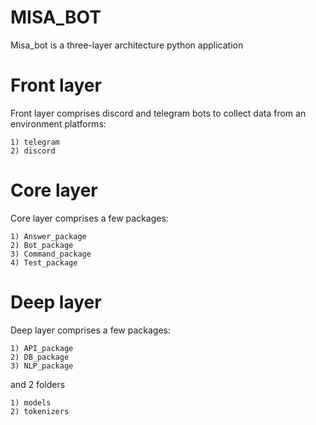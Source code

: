 # MISA_BOT

Misa_bot is a three-layer architecture python application

  # Front layer

  Front layer comprises discord and telegram bots to collect data from an environment platforms:
  
    1) telegram
    2) discord
    
  # Core layer

  Core layer comprises a few packages:
  
    1) Answer_package
    2) Bot_package
    3) Command_package
    4) Test_package

  # Deep layer

  Deep layer comprises a few packages:
  
    1) API_package
    2) DB_package
    3) NLP_package

  and 2 folders
  
    1) models
    2) tokenizers
  
